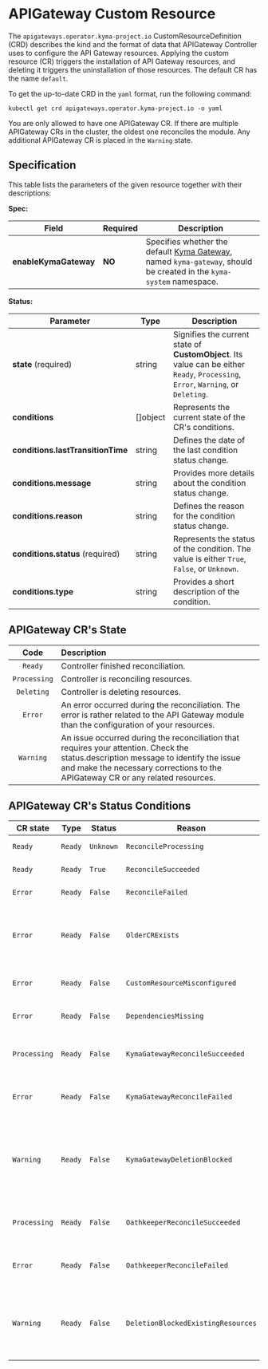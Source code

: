 # APIGateway Custom Resource

The `apigateways.operator.kyma-project.io` CustomResourceDefinition (CRD) describes the kind and the format of data that APIGateway Controller uses to configure the API Gateway resources. Applying the custom resource (CR) triggers the installation of API Gateway resources, and deleting it triggers the uninstallation of those resources. The default CR has the name `default`.

To get the up-to-date CRD in the `yaml` format, run the following command:

```shell
kubectl get crd apigateways.operator.kyma-project.io -o yaml
```

You are only allowed to have one APIGateway CR. If there are multiple APIGateway CRs in the cluster, the oldest one reconciles the module. Any additional APIGateway CR is placed in the `Warning` state.

## Specification <!-- {docsify-ignore} -->

This table lists the parameters of the given resource together with their descriptions:

**Spec:**

| Field                 | Required | Description                                                                                                                                    |
|-----------------------|----------|------------------------------------------------------------------------------------------------------------------------------------------------|
| **enableKymaGateway** | **NO**   | Specifies whether the default [Kyma Gateway](./04-10-kyma-gateway.md), named `kyma-gateway`, should be created in the `kyma-system` namespace. |

**Status:**

| Parameter                         | Type       | Description                                                                                                                        |
|-----------------------------------|------------|------------------------------------------------------------------------------------------------------------------------------------|
| **state** (required)              | string     | Signifies the current state of **CustomObject**. Its value can be either `Ready`, `Processing`, `Error`, `Warning`, or `Deleting`. |
| **conditions**                    | \[\]object | Represents the current state of the CR's conditions.                                                                               |
| **conditions.lastTransitionTime** | string     | Defines the date of the last condition status change.                                                                              |
| **conditions.message**            | string     | Provides more details about the condition status change.                                                                           |
| **conditions.reason**             | string     | Defines the reason for the condition status change.                                                                                |
| **conditions.status** (required)  | string     | Represents the status of the condition. The value is either `True`, `False`, or `Unknown`.                                         |
| **conditions.type**               | string     | Provides a short description of the condition.                                                                                     |

## APIGateway CR's State

|     Code     | Description                                                                                                                                                                                                         |
|:------------:|:--------------------------------------------------------------------------------------------------------------------------------------------------------------------------------------------------------------------|
|   `Ready`    | Controller finished reconciliation.                                                                                                                                                                                 |
| `Processing` | Controller is reconciling resources.                                                                                                                                                                                |
|  `Deleting`  | Controller is deleting resources.                                                                                                                                                                                   |
|   `Error`    | An error occurred during the reconciliation. The error is rather related to the API Gateway module than the configuration of your resources.                                                                        |
|  `Warning`   | An issue occurred during the reconciliation that requires your attention. Check the status.description message to identify the issue and make the necessary corrections to the APIGateway CR or any related resources. |

## APIGateway CR's Status Conditions

| CR state   | Type  | Status  | Reason                           | Message                                                                      |
|------------|-------|---------|----------------------------------|------------------------------------------------------------------------------|
| `Ready`      | `Ready` | `Unknown` | `ReconcileProcessing`              | Reconciliation processing.                                                    |
| `Ready`      | `Ready` | `True`    | `ReconcileSucceeded`               | Reconciliation succeeded.                                                     |
| `Error`      | `Ready` | `False`   | `ReconcileFailed`                  | Reconciliation failed.                                                        |
| `Error`      | `Ready` | `False`   | `OlderCRExists`                    | APIGateway CR is not the oldest one and does not represent the module state. |
| `Error`      | `Ready` | `False`   | `CustomResourceMisconfigured`      | APIGateway CR has invalid configuration.                                     |
| `Error`      | `Ready` | `False`   | `DependenciesMissing`              | Module dependencies missing.                                                  |
| `Processing` | `Ready` | `False`   | `KymaGatewayReconcileSucceeded`    | Kyma Gateway reconciliation succeeded.                                        |
| `Error`      | `Ready` | `False`   | `KymaGatewayReconcileFailed`       | Kyma Gateway reconciliation failed.                                           |
| `Warning`    | `Ready` | `False`   | `KymaGatewayDeletionBlocked`       | Kyma Gateway deletion blocked because of the existing custom resources: ...  |
| `Processing` | `Ready` | `False`   | `OathkeeperReconcileSucceeded`     | Ory Oathkeeper reconciliation succeeded.                                      |
| `Error`      | `Ready` | `False`   | `OathkeeperReconcileFailed`        | Ory Oathkeeper reconciliation failed.                                         |
| `Warning`    | `Ready` | `False`   | `DeletionBlockedExistingResources` | API Gateway deletion blocked because of the existing custom resources: ...   |